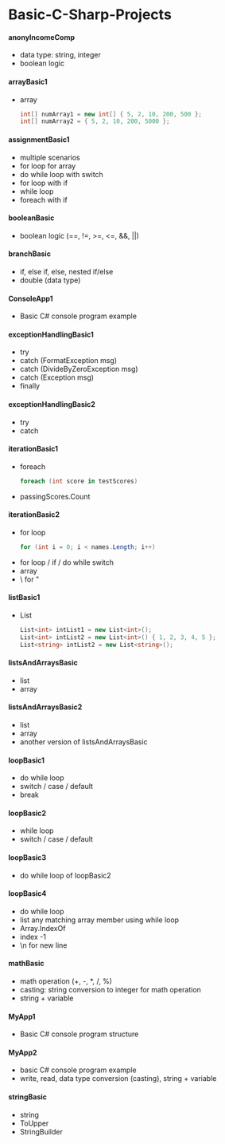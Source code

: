 # Basic-C-Sharp-Projects

#### anonyIncomeComp

* data type: string, integer
* boolean logic

#### arrayBasic1

* array
    ```C#
    int[] numArray1 = new int[] { 5, 2, 10, 200, 500 };
    int[] numArray2 = { 5, 2, 10, 200, 5000 };
    ```

#### assignmentBasic1

* multiple scenarios
* for loop for array
* do while loop with switch
* for loop with if
* while loop
* foreach with if

#### booleanBasic

* boolean logic (==, !=, >=, <=, &&, ||)

#### branchBasic

* if, else if, else, nested if/else
* double (data type)

#### ConsoleApp1

* Basic C# console program example

#### exceptionHandlingBasic1

* try
* catch (FormatException msg)
* catch (DivideByZeroException msg)
* catch (Exception msg)
* finally

#### exceptionHandlingBasic2

* try
* catch

#### iterationBasic1

* foreach
    ```C#
    foreach (int score in testScores)
    ```
* passingScores.Count

#### iterationBasic2

* for loop
    ```C#
    for (int i = 0; i < names.Length; i++)
    ```
* for loop / if / do while switch
* array
* \ for "

#### listBasic1

* List  
    ```C#
    List<int> intList1 = new List<int>();
    List<int> intList2 = new List<int>() { 1, 2, 3, 4, 5 };
    List<string> intList2 = new List<string>();
    ```

#### listsAndArraysBasic

* list
* array

#### listsAndArraysBasic2

* list
* array
* another version of listsAndArraysBasic

#### loopBasic1

* do while loop
* switch / case / default
* break

#### loopBasic2

* while loop
* switch / case / default

#### loopBasic3

* do while loop of loopBasic2

#### loopBasic4

* do while loop
* list any matching array member using while loop
* Array.IndexOf
* index -1
* \n for new line

#### mathBasic

* math operation (+, -, *, /, %)
* casting: string conversion to integer for math operation
* string + variable

#### MyApp1  

* Basic C# console program structure
  
#### MyApp2  

* basic C# console program example
* write, read, data type conversion (casting), string + variable

#### stringBasic

* string
* ToUpper
* StringBuilder